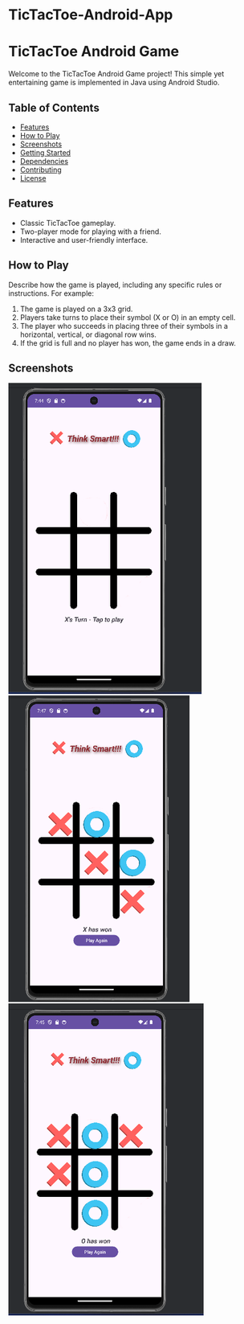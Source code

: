 # TicTacToe-Android-App

# TicTacToe Android Game

Welcome to the TicTacToe Android Game project! This simple yet entertaining game is implemented in Java using Android Studio.

## Table of Contents

- [Features](#features)
- [How to Play](#how-to-play)
- [Screenshots](#screenshots)
- [Getting Started](#getting-started)
- [Dependencies](#dependencies)
- [Contributing](#contributing)
- [License](#license)

## Features

- Classic TicTacToe gameplay.
- Two-player mode for playing with a friend.
- Interactive and user-friendly interface.

## How to Play

Describe how the game is played, including any specific rules or instructions. For example:
1. The game is played on a 3x3 grid.
2. Players take turns to place their symbol (X or O) in an empty cell.
3. The player who succeeds in placing three of their symbols in a horizontal, vertical, or diagonal row wins.
4. If the grid is full and no player has won, the game ends in a draw.

## Screenshots

![Screenshot 1](/screenshots/Grid.png)
![Screenshot 2](/screenshots/X_win.png)
![Screenshot 2](/screenshots/O_win.png)
